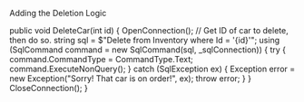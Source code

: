 Adding the Deletion Logic

public void DeleteCar(int id)
{
OpenConnection();
// Get ID of car to delete, then do so.
string sql = $"Delete from Inventory where Id = '{id}'";
using (SqlCommand command = new SqlCommand(sql, _sqlConnection))
{
try
{
command.CommandType = CommandType.Text;
command.ExecuteNonQuery();
}
catch (SqlException ex)
{
Exception error = new Exception("Sorry! That car is on order!", ex);
throw error;
}
}
CloseConnection();
}


